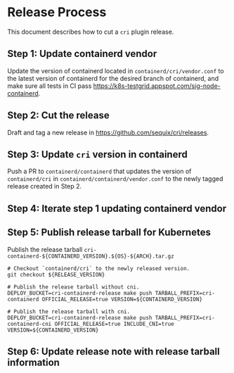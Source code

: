 # Release Process
This document describes how to cut a `cri` plugin release.

## Step 1: Update containerd vendor
Update the version of containerd located in `containerd/cri/vendor.conf`
to the latest version of containerd for the desired branch of containerd,
and make sure all tests in CI pass https://k8s-testgrid.appspot.com/sig-node-containerd.
## Step 2: Cut the release
Draft and tag a new release in https://github.com/sequix/cri/releases.
## Step 3: Update `cri` version in containerd
Push a PR to `containerd/containerd` that updates the version of
`containerd/cri` in `containerd/containerd/vendor.conf` to the newly
tagged release created in Step 2.
## Step 4: Iterate step 1 updating containerd vendor
## Step 5: Publish release tarball for Kubernetes
Publish the release tarball `cri-containerd-${CONTAINERD_VERSION}.${OS}-${ARCH}.tar.gz`
```shell
# Checkout `containerd/cri` to the newly released version.
git checkout ${RELEASE_VERSION}

# Publish the release tarball without cni.
DEPLOY_BUCKET=cri-containerd-release make push TARBALL_PREFIX=cri-containerd OFFICIAL_RELEASE=true VERSION=${CONTAINERD_VERSION}

# Publish the release tarball with cni.
DEPLOY_BUCKET=cri-containerd-release make push TARBALL_PREFIX=cri-containerd-cni OFFICIAL_RELEASE=true INCLUDE_CNI=true VERSION=${CONTAINERD_VERSION}
```
## Step 6: Update release note with release tarball information
